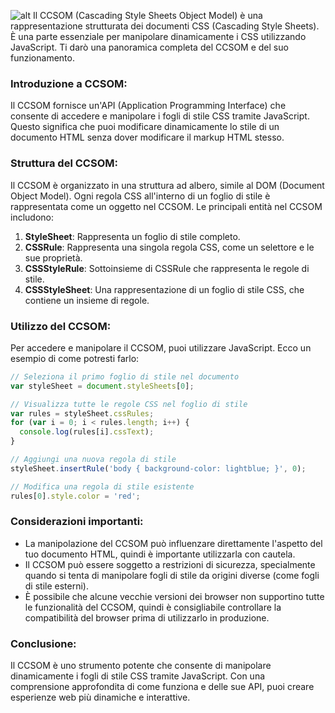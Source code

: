 <!-- @format -->

![alt](https://i.ibb.co/mbXb5dY/cssom.png)
Il CCSOM (Cascading Style Sheets Object Model) è una rappresentazione strutturata dei documenti CSS (Cascading Style Sheets). È una parte essenziale per manipolare dinamicamente i CSS utilizzando JavaScript. Ti darò una panoramica completa del CCSOM e del suo funzionamento.

### Introduzione a CCSOM:

Il CCSOM fornisce un'API (Application Programming Interface) che consente di accedere e manipolare i fogli di stile CSS tramite JavaScript. Questo significa che puoi modificare dinamicamente lo stile di un documento HTML senza dover modificare il markup HTML stesso.

### Struttura del CCSOM:

Il CCSOM è organizzato in una struttura ad albero, simile al DOM (Document Object Model). Ogni regola CSS all'interno di un foglio di stile è rappresentata come un oggetto nel CCSOM. Le principali entità nel CCSOM includono:

1. **StyleSheet**: Rappresenta un foglio di stile completo.
2. **CSSRule**: Rappresenta una singola regola CSS, come un selettore e le sue proprietà.
3. **CSSStyleRule**: Sottoinsieme di CSSRule che rappresenta le regole di stile.
4. **CSSStyleSheet**: Una rappresentazione di un foglio di stile CSS, che contiene un insieme di regole.

### Utilizzo del CCSOM:

Per accedere e manipolare il CCSOM, puoi utilizzare JavaScript. Ecco un esempio di come potresti farlo:

```javascript
// Seleziona il primo foglio di stile nel documento
var styleSheet = document.styleSheets[0];

// Visualizza tutte le regole CSS nel foglio di stile
var rules = styleSheet.cssRules;
for (var i = 0; i < rules.length; i++) {
  console.log(rules[i].cssText);
}

// Aggiungi una nuova regola di stile
styleSheet.insertRule('body { background-color: lightblue; }', 0);

// Modifica una regola di stile esistente
rules[0].style.color = 'red';
```

### Considerazioni importanti:

- La manipolazione del CCSOM può influenzare direttamente l'aspetto del tuo documento HTML, quindi è importante utilizzarla con cautela.
- Il CCSOM può essere soggetto a restrizioni di sicurezza, specialmente quando si tenta di manipolare fogli di stile da origini diverse (come fogli di stile esterni).
- È possibile che alcune vecchie versioni dei browser non supportino tutte le funzionalità del CCSOM, quindi è consigliabile controllare la compatibilità del browser prima di utilizzarlo in produzione.

### Conclusione:

Il CCSOM è uno strumento potente che consente di manipolare dinamicamente i fogli di stile CSS tramite JavaScript. Con una comprensione approfondita di come funziona e delle sue API, puoi creare esperienze web più dinamiche e interattive.
